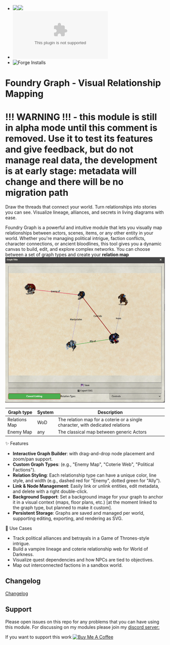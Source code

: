 - ![](https://img.shields.io/badge/Foundry-v12-informational)![](https://img.shields.io/badge/Foundry-v13-informational)
- ![Latest Release Download Count](https://img.shields.io/github/downloads/gioppoluca/foundry-graph/latest/module.zip)
- ![Forge Installs](https://img.shields.io/badge/dynamic/json?label=Forge%20Installs&query=package.installs&suffix=%25&url=https%3A%2F%2Fforge-vtt.com%2Fapi%2Fbazaar%2Fpackage%2Ffoundry-graph&colorB=4aa94a)

# Foundry Graph - Visual Relationship Mapping

# !!! WARNING !!! - this module is still in alpha mode until this comment is removed.  Use it to test its features and give feedback, but do not manage real data, the development is at early stage: metadata will change and there will be no migration path

Draw the threads that connect your world. Turn relationships into stories you can see.
Visualize lineage, alliances, and secrets in living diagrams with ease.

Foundry Graph is a powerful and intuitive module that lets you visually map relationships between actors, scenes, items, or any other entity in your world. Whether you're managing political intrigue, faction conflicts, character connections, or ancient bloodlines, this tool gives you a dynamic canvas to build, edit, and explore complex networks.
You can choose between a set of graph types and create your **relation map**
![graph example](doc/graph_example.png)

| Graph type     | System    | Description                                                                          |
| ----------------- | ------------ | ------------------------------------------------------------------------------ |
| Relations Map     | WoD   | The relation map for a coterie or a single character, with dedicated relations   |
| Enemy Map     | any   | The classical map between generic Actors  |



✨ Features
- **Interactive Graph Builder**: with drag-and-drop node placement and zoom/pan support.
- **Custom Graph Types**: (e.g., "Enemy Map", "Coterie Web", "Political Factions").
- **Relation Styling**: Each relationship type can have a unique color, line style, and width (e.g., dashed red for "Enemy", dotted green for "Ally").
- **Link & Node Management**: Easily link or unlink entities, edit metadata, and delete with a right double-click.
- **Background Support**: Set a background image for your graph to anchor it in a visual context (maps, floor plans, etc.) [at the moment linked to the graph type, but planned to make it custom].
- **Persistent Storage**: Graphs are saved and managed per world, supporting editing, exporting, and rendering as SVG.

🧩 Use Cases
- Track political alliances and betrayals in a Game of Thrones-style intrigue.
- Build a vampire lineage and coterie relationship web for World of Darkness.
- Visualize quest dependencies and how NPCs are tied to objectives.
- Map out interconnected factions in a sandbox world.

## Changelog

[Changelog](CHANGELOG.md)

## Support

Please open issues on this repo for any problems that you can have using this module.
For discussing on my modules please join my [discord server:](https://discord.gg/FgKtjFRn3e)

If you want to support this work
<a href="https://www.buymeacoffee.com/lucagioppo" target="_blank"><img src="https://cdn.buymeacoffee.com/buttons/v2/default-yellow.png" alt="Buy Me A Coffee" style="height: 60px !important;width: 217px !important;" ></a>
